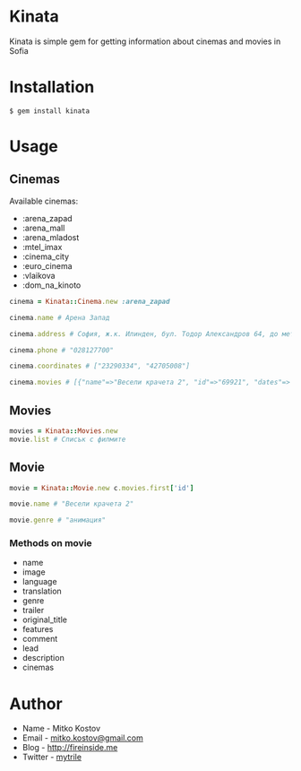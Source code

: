 # Kinata

Kinata is simple gem for getting information about cinemas and movies in Sofia

# Installation

    $ gem install kinata

# Usage

## Cinemas

Available cinemas:

* :arena_zapad
* :arena_mall
* :arena_mladost
* :mtel_imax
* :cinema_city
* :euro_cinema
* :vlaikova
* :dom_na_kinoto


```` ruby
cinema = Kinata::Cinema.new :arena_zapad

cinema.name # Арена Запад

cinema.address # София, ж.к. Илинден, бул. Тодор Александров 64, до метростанция Вардар

cinema.phone # "028127700"

cinema.coordinates # ["23290334", "42705008"]

cinema.movies # [{"name"=>"Весели крачета 2", "id"=>"69921", "dates"=> ["2012-01-30 11:40:00", "2012-01-30 13:40:00", "2012-01-30 15:40:00"]}
````
## Movies

```` ruby
movies = Kinata::Movies.new
movie.list # Списък с филмите
````
## Movie

```` ruby
movie = Kinata::Movie.new c.movies.first['id']

movie.name # "Весели крачета 2"

movie.genre # "анимация"
````

### Methods on movie

* name
* image
* language
* translation
* genre
* trailer
* original_title
* features
* comment
* lead
* description
* cinemas

# Author

* Name    - Mitko Kostov
* Email   - mitko.kostov@gmail.com
* Blog    - <http://fireinside.me>
* Twitter - [mytrile]("https://twitter.com/mytrile")
